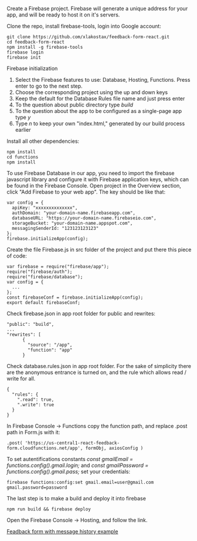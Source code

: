 Create a Firebase project. Firebase will generate a unique address for your app, and will be ready to host it on it's servers.

Clone the repo, install firebase-tools, login into Google account:
```
git clone https://github.com/xlakostax/feedback-form-react.git
cd feedback-form-react
npm install -g firebase-tools
firebase login
firebase init
```
Firebase initialization

1. Select the Firebase features to use: Database, Hosting, Functions. Press enter to go to the next step.
2. Choose the corresponding project using the up and down keys
3. Keep the default for the Database Rules file name and just press enter
4. To the question about public directory type _build_
5. To the question about the app to be configured as a single-page app type _y_
6. Type _n_ to keep your own "index.html," generated by our build process earlier

Install all other dependencies:
```
npm install
cd functions
npm install
```
To use Firebase Database in our app, you need to import the firebase javascript library and configure it with Firebase application keys, which can be found in the Firebase Console. Open project in the Overview section, click "Add Firebase to your web app". The key should be like that:
```
var config = {
  apiKey: "xxxxxxxxxxxxxx",
  authDomain: "your-domain-name.firebaseapp.com",
  databaseURL: "https://your-domain-name.firebaseio.com",
  storageBucket: "your-domain-name.appspot.com",
  messagingSenderId: "123123123123"
};
firebase.initializeApp(config);
```
Create the file Firebase.js in src folder of the project and put there this piece of code:
```
var firebase = require("firebase/app");
require("firebase/auth");
require("firebase/database");
var config = {
  ...
};
const firebaseConf = firebase.initializeApp(config);
export default firebaseConf;
```
Check firebase.json in app root folder for public and rewrites:
```
"public": "build",
...
"rewrites": [
      {
        "source": "/app",
        "function": "app"
      }
```
Check database.rules.json in app root folder. For the sake of simplicity there are the anonymous entrance is turned on, and the rule which allows read / write for all.
```
{
  "rules": {
    ".read": true,
    ".write": true
  }
}

```
In Firebase Console -> Functions copy the function path, and replace .post path in Form.js with it:
```
.post( 'https://us-central1-react-feedback-form.cloudfunctions.net/app', formObj, axiosConfig )
```
To set autentifications constants _const gmailEmail = functions.config().gmail.login;_ and _const gmailPassword = functions.config().gmail.pass;_ set your credentials:
```
firebase functions:config:set gmail.email=user@gmail.com gmail.password=password
```
The last step is to make a build and deploy it into firebase
```
npm run build && firebase deploy
```
Open the Firebase Console -> Hosting, and follow the link.

[Feadback form with message history example](https://react-feedback-form.web.app/)
